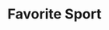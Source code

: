 ---
pid: llp511
title: Favorite Sport
location_transcription: sport
coordinates: "[-75.173857669568, 39.905325021085]"
zipcode: '19129'
gen_neighborhood: Northwest Philadelphia
neighborhood: East Falls
outside_phl: 
age: '8'
age_range: 6-13
instagram: 
image_file_name: llp_511.jpg
proposal_transcription: Favorite Sport
topic: Sports
topic_summary: '0'
type: Sculpture Statue
keywords_other: football, basketball, soccer
credit: Brandon
image_labels: 
twitter: 
facebook: 
permalink: "/monuments/llp511/"
layout: item-page
---